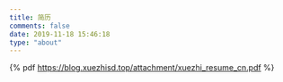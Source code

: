 ```yaml
---
title: 简历
comments: false
date: 2019-11-18 15:46:18
type: "about"
---
```

{% pdf https://blog.xuezhisd.top/attachment/xuezhi_resume_cn.pdf %}
